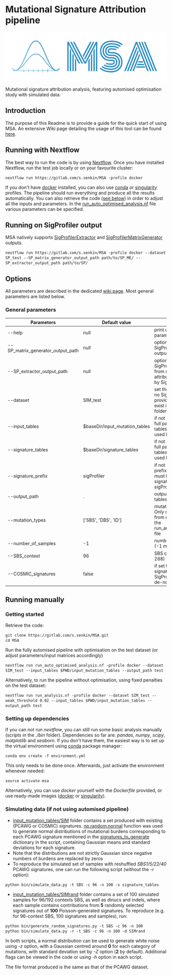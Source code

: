 # Mutational Signature Attribution pipeline

![logo](MSA.png)

Mutational signature attribution analysis, featuring automised optimisation study with simulated data.

## Introduction
The purpose of this Readme is to provide a guide for the quick start of using MSA. An extensive Wiki page detailing the usage of this tool can be found [here](https://gitlab.com/s.senkin/MSA/-/wikis/home).

## Running with Nextflow
The best way to run the code is by using [Nextflow](https://www.nextflow.io/).
Once you have installed Nextflow, run the test job locally or on your favourite cluster:

```
nextflow run https://gitlab.com/s.senkin/MSA -profile docker
```

If you don't have [docker](https://www.docker.com/) installed, you can also use [conda](https://conda.io) or [singularity](https://sylabs.io/singularity/) profiles.
The pipeline should run everything and produce all the results automatically. You can also retrieve the code ([see below](https://gitlab.com/s.senkin/MSA#getting-started)) in order to adjust all the inputs and parameters. In the [run_auto_optimised_analysis.nf](run_auto_optimised_analysis.nf) file various parameters can be specified.

## Running on SigProfiler output

MSA natively supports [SigProfilerExtractor](https://github.com/AlexandrovLab/SigProfilerExtractor) and [SigProfilerMatrixGenerator](https://github.com/AlexandrovLab/SigProfilerMatrixGenerator) outputs.

```
nextflow run https://gitlab.com/s.senkin/MSA -profile docker --dataset SP_test --SP_matrix_generator_output_path path/to/SP_ME/ --SP_extractor_output_path path/to/SP/
```

## Options

All parameters are described in the dedicated [wiki page](https://gitlab.com/s.senkin/MSA/-/wikis/Parameters-description-table). Most general parameters are listed below.

### General parameters

| Parameters  | Default value | Description |
|-----------|-------------|-------------|
| --help | null | print usage and optional parameters |
| --SP_matrix_generator_output_path | null | optionally use SigProfilerMatrixGenerator output from specified full path |
| --SP_extractor_output_path | null | optionally use SigProfilerExtractor output from specified full path to attribute signatures extracted by SigProfiler |
| --dataset | SIM_test | set the name of the dataset. If no SigProfiler output is provided, the matrices must exist in params.input_tables folder (see example) |
| --input_tables | $baseDir/input_mutation_tables | if not using SigProfiler outputs, full path to input mutation tables, the repository one is used by default |
| --signature_tables | $baseDir/signature_tables | if not using SigProfiler outputs, full path to input signature tables, the repository one is used by default |
| --signature_prefix | sigProfiler | if not using SigProfiler outputs, prefix of signature files to use, must be located in signature_tables folder (e.g. sigProfiler, sigRandom) |
| --output_path | . | output path for plots and tables |
| --mutation_types | \['SBS', 'DBS', 'ID'\] | mutation types to analyse. Only one can be specified from command line, or a list in the run_auto_optimised_analysis.nf file |
| --number_of_samples | -1 | number of samples to analyse (-1 means all available) |
| --SBS_context | 96 | SBS context to use (96, 192 or 288) |
| --COSMIC_signatures | false | if set to true, COSMIC signatures are used form SigProfiler output, otherwise de-novo ones are used |

## Running manually

### Getting started

Retrieve the code:
```
git clone https://gitlab.com/s.senkin/MSA.git
cd MSA
```

Run the fully automised pipeline with optimisation on the test dataset (or adjust parameters/input matrices accordingly)
```
nextflow run run_auto_optimised_analysis.nf -profile docker --dataset SIM_test --input_tables $PWD/input_mutation_tables --output_path test
```

Alternatively, to run the pipeline without optimisation, using fixed penalties on the test dataset:
```
nextflow run run_analysis.nf -profile docker --dataset SIM_test --weak_threshold 0.02 --input_tables $PWD/input_mutation_tables --output_path test
```

### Setting up dependencies

If you can not run *nextflow*, you can still run some basic analysis manually (scripts in the *./bin* folder).
Dependencies so far are: *pandas*, *numpy*, *scipy*, *matplotlib* and *seaborn*. If you don't have them, the easiest way is to set up the virtual environment using [conda](https://conda.io) package manager:

```
conda env create -f environment.yml
```

This only needs to be done once. Afterwards, just activate the environment whenever needed:

```
source activate msa
```

Alternatively, you can use *docker* yourself with the *Dockerfile* provided, or use ready-made images ([docker](https://hub.docker.com/r/ssenkin/msa/tags) or [singularity](https://cloud.sylabs.io/library/ssenkin/default/msa)).


### Simulating data (if not using automised pipeline)

* [input_mutation_tables/SIM](input_mutation_tables/SIM) folder contains a set produced with existing (PCAWG or COSMIC) signatures. [np.random.normal](https://docs.scipy.org/doc/numpy/reference/generated/numpy.random.normal.html) function was used to generate normal distributions of mutational burdens corresponding to each PCAWG signature mentioned in the [signatures_to_generate](bin/simulate_data.py#L9) dictionary in the script, containing Gaussian means and standard deviations for each signature.
* Note that the distributions are not strictly Gaussian since negative numbers of burdens are replaced by zeros
* To reproduce the simulated set of samples with reshuffled *SBS1/5/22/40* PCAWG signatures, one can run the following script (without the *-r* option):
```
python bin/simulate_data.py -t SBS -c 96 -n 100 -s signature_tables
```

* [input_mutation_tables/SIMrand](input_mutation_tables/SIMrand) folder contains a set of 100 simulated samples for 96/192 contexts SBS, as well as dinucs and indels, where each sample contains contributions from **5** randomly selected signatures out of **100** Poisson-generated signatures. To reproduce (e.g. for 96-context SBS, 100 signatures and samples), run:
```
python bin/generate_random_signatures.py -t SBS -c 96 -n 100
python bin/simulate_data.py -r -t SBS -c 96 -n 100 -d SIMrand
```
In both scripts, a normal distribution can be used to generate white noise using *-z* option, with a Gaussian centred around **0** for each category of mutations, with standard deviation set by *-Z* option (**2** by default). Additional flags can be viewed in the code or using *-h* option in each script.

The file format produced is the same as that of the PCAWG dataset.
